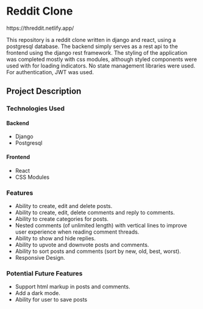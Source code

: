 <h1>Reddit Clone</h1>
https://threddit.netlify.app/
<p>
This repository is a reddit clone written in django and react, using a postgresql database. The backend simply serves as a rest api to the frontend using the django rest       framework. The styling of the application was completed mostly with css modules, although styled components were used with for loading indicators. No state management libraries were used. For authentication, JWT was used.
</p>
<h2>Project Description</h2>
<h3>Technologies Used</h3>
<h4>Backend</h4>
<ul>
  <li>Django</li>
  <li>Postgresql</li>
</ul>
<h4>Frontend</h4>
<ul>
  <li>React</li>
  <li>CSS Modules</li>
</ul>
<h3>Features</h3>
<ul>
  <li>Ability to create, edit and delete posts.</li>
  <li>Ability to create, edit, delete comments and reply to comments.</li>
  <li>Ability to create categories for posts.</li>
  <li>Nested comments (of unlimited length) with vertical lines to improve user experience when reading comment threads.</li>
  <li>Ability to show and hide replies.</li>
  <li>Ability to upvote and downvote posts and comments.</li>
  <li>Ability to sort posts and comments (sort by new, old, best, worst).</li>
  <li>Responsive Design.</li>
</ul>
<h3>Potential Future Features</h3>
<ul>
  <li>Support html markup in posts and comments.</li>
  <li>Add a dark mode.</li>
  <li>Ability for user to save posts</li>
</ul>

